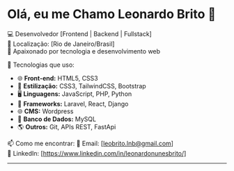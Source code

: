# Olá, eu me Chamo Leonardo Brito 👋

💻 Desenvolvedor [Frontend | Backend | Fullstack]  
📍 Localização: [Rio de Janeiro/Brasil]  
🚀 Apaixonado por tecnologia e desenvolvimento web

🚀 Tecnologias que uso:
- 🌐 **Front-end:** HTML5, CSS3
- 🎨 **Estilização:** CSS3, TailwindCSS, Bootstrap
- 🖥️ **Linguagens:** JavaScript, PHP, Python
- 🔧 **Frameworks:** Laravel, React, Django
- 🌐 **CMS:** Wordpress
- 💾 **Banco de Dados:** MySQL 
- 🌎 **Outros:** Git, APIs REST, FastApi

📫 Como me encontrar:
📧 Email: [leobrito.lnb@gmail.com]  
💼 LinkedIn: [https://www.linkedin.com/in/leonardonunesbrito/]

---
